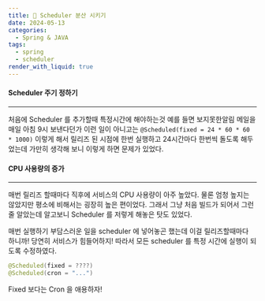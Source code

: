 ```yaml
---
title: 🎃 Scheduler 분산 시키기
date: 2024-05-13
categories:
  - Spring & JAVA
tags:
  - spring
  - scheduler
render_with_liquid: true
---
```

#### Scheduler 주기 정하기
---
처음에 Scheduler 를 추가할때 특정시간에 해야하는것 예를 들면 보지못한알림 메일을 매일 아침 9시 보낸다던가 이런 일이 아니고는 `@Scheduled(fixed = 24 * 60 * 60 * 1000)` 이렇게 해서 릴리즈 된 시점에 한번 실행하고 24시간마다 한번씩 돌도록 해두었는데 가만히 생각해 보니 이렇게 하면 문제가 있었다.

#### CPU 사용량의 증가
---
매번 릴리즈 할때마다 직후에 서비스의 CPU 사용량이 아주 높았다. 물론 엄청 높지는 않았지만 평소에 비해서는 굉장히 높은 편이었다. 그래서 그냥 처음 빌드가 되어서 그런줄 알았는데 알고보니 Scheduler 를 저렇게 해놓은 탓도 있었다.

매번 실행하기 부담스러운 일을 scheduler 에 넣어놓곤 했는데 이걸 릴리즈할때마다 하니까! 당연히 서비스가 힘들어하지! 따라서 모든 scheduler 를 특정 시간에 실행이 되도록 수정하였다.

```java
@Scheduled(fixed = ????)
@Scheduled(cron = "...")
```

Fixed 보다는 Cron 을 애용하자!